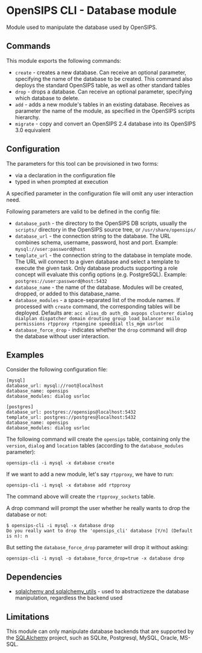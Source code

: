 # OpenSIPS CLI - Database module

Module used to manipulate the database used by OpenSIPS.

## Commands

This module exports the following commands:
* `create` - creates a new database. Can receive an optional parameter,
specifying the name of the database to be created. This command also deploys
the standard OpenSIPS table, as well as other standard tables
* `drop` - drops a database. Can receive an optional parameter, specifying
which database to delete.
* `add` - adds a new module's tables in an existing database. Receives as
parameter the name of the module, as specified in the OpenSIPS scripts
hierarchy.
* `migrate` - copy and convert an OpenSIPS 2.4 database into its OpenSIPS
3.0 equivalent

## Configuration

The parameters for this tool can be provisioned in two forms:

*  via a declaration in the configuration file
*  typed in when prompted at execution

A specified parameter in the configuration file will omit any
user interaction need.

Following parameters are valid to be defined in the config file:

* `database_path` - the directory to the OpenSIPS DB scripts, usually the
`scripts/` directory in the OpenSIPS source tree, or `/usr/share/opensips/`
* `database_url` - the connection string to the database.
The URL combines schema, username, password, host and port.
Example: `mysql://user:password@host`
* `template_url` - the connection string to the database in template mode.
The URL will connect to a given database and select a template to execute
the given task. Only database products supporting a role concept will
evaluate this config options (e.g. PostgreSQL).
Example: `postgres://user:password@host:5432`
* `database_name` - the name of the database. Modules will be
created, dropped, or added to this database_name.
* `database_modules` - a space-separated list of the module names.
If processed with `create` command, the corresponding tables will be deployed.
Defaults are: `acc alias_db auth_db avpops clusterer dialog dialplan dispatcher
domain drouting group load_balancer msilo permissions rtpproxy rtpengine
speeddial tls_mgm usrloc`
* `database_force_drop` - indicates whether the `drop` command will drop the
database without user interaction.

## Examples

Consider the following configuration file:

```
[mysql]
database_url: mysql://root@localhost
database_name: opensips
database_modules: dialog usrloc

[postgres]
database_url: postgres://opensips@localhost:5432
template_url: postgres://postgres@localhost:5432
database_name: opensips
database_modules: dialog usrloc
```

The following command will create the `opensips` table, containing only the
`version`, `dialog` and `location` tables (according to the `database_modules`
parameter):

```
opensips-cli -i mysql -x database create
```

If we want to add a new module, let's say `rtpproxy`, we have to run:

```
opensips-cli -i mysql -x database add rtpproxy
```
The command above will create the `rtpproxy_sockets` table.

A drop command will prompt the user whether he really wants to drop the
database or not:

```
$ opensips-cli -i mysql -x database drop
Do you really want to drop the 'opensips_cli' database [Y/n] (Default is n): n
```

But setting the `database_force_drop` parameter will drop it without asking:
```
opensips-cli -i mysql -o database_force_drop=true -x database drop
```

## Dependencies

* [sqlalchemy and sqlalchemy_utils](https://www.sqlalchemy.org/) - used to
abstractizeze the database manipulation, regardless the backend used

## Limitations

This module can only manipulate database backends that are supported by the
[SQLAlchemy](https://www.sqlalchemy.org/) project, such as  SQLite,
Postgresql, MySQL, Oracle, MS-SQL.
